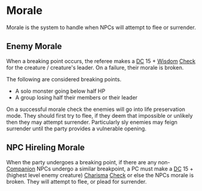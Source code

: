 # Morale

Morale is the system to handle when NPCs will attempt to flee or surrender. 

## Enemy Morale
When a breaking point occurs, the referee makes a [DC](../Game%20Procedures/DC.md) 15 + [Wisdom](../Player%20Characters/Chosen%20Statistics/Wisdom.md) [Check](../Game%20Procedures/Check.md) for the creature / creature's leader. On a failure, their morale is broken.

The following are considered breaking points.
- A solo monster going below half HP
- A group losing half their members or their leader

On a successful morale check the enemies will go into life preservation mode. They should first try to flee, if they deem that impossible or unlikely then they may attempt surrender. Particularly sly enemies may feign surrender until the party provides a vulnerable opening.

## NPC Hireling Morale
When the party undergoes a breaking point, if there are any non-[Companion](Companions.md) NPCs undergo a similar breakpoint, a PC must make a [DC](../Game%20Procedures/DC.md) 15 + (highest level enemy creature) [Charisma](../Player%20Characters/Chosen%20Statistics/Charisma.md) [Check](../Game%20Procedures/Check.md) or else the NPCs morale is broken. They will attempt to flee, or plead for surrender.